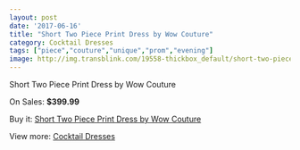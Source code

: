 ```yaml
---
layout: post
date: '2017-06-16'
title: "Short Two Piece Print Dress by Wow Couture"
category: Cocktail Dresses
tags: ["piece","couture","unique","prom","evening"]
image: http://img.transblink.com/19558-thickbox_default/short-two-piece-print-dress-by-wow-couture.jpg
---
```

Short Two Piece Print Dress by Wow Couture

On Sales: **$399.99**
<a href="https://www.transblink.com/en/cocktail-dresses/6157-short-two-piece-print-dress-by-wow-couture.html"><amp-img layout="responsive" width="600" height="600" src="//img.transblink.com/19558-thickbox_default/short-two-piece-print-dress-by-wow-couture.jpg" alt="Short Two Piece Print Dress by Wow Couture 0" /></a>
<a href="https://www.transblink.com/en/cocktail-dresses/6157-short-two-piece-print-dress-by-wow-couture.html"><amp-img layout="responsive" width="600" height="600" src="//img.transblink.com/19561-thickbox_default/short-two-piece-print-dress-by-wow-couture.jpg" alt="Short Two Piece Print Dress by Wow Couture 1" /></a>
<a href="https://www.transblink.com/en/cocktail-dresses/6157-short-two-piece-print-dress-by-wow-couture.html"><amp-img layout="responsive" width="600" height="600" src="//img.transblink.com/19560-thickbox_default/short-two-piece-print-dress-by-wow-couture.jpg" alt="Short Two Piece Print Dress by Wow Couture 2" /></a>
<a href="https://www.transblink.com/en/cocktail-dresses/6157-short-two-piece-print-dress-by-wow-couture.html"><amp-img layout="responsive" width="600" height="600" src="//img.transblink.com/19559-thickbox_default/short-two-piece-print-dress-by-wow-couture.jpg" alt="Short Two Piece Print Dress by Wow Couture 3" /></a>

Buy it: [Short Two Piece Print Dress by Wow Couture](https://www.transblink.com/en/cocktail-dresses/6157-short-two-piece-print-dress-by-wow-couture.html "Short Two Piece Print Dress by Wow Couture")

View more: [Cocktail Dresses](https://www.transblink.com/en/38-cocktail-dresses "Cocktail Dresses")